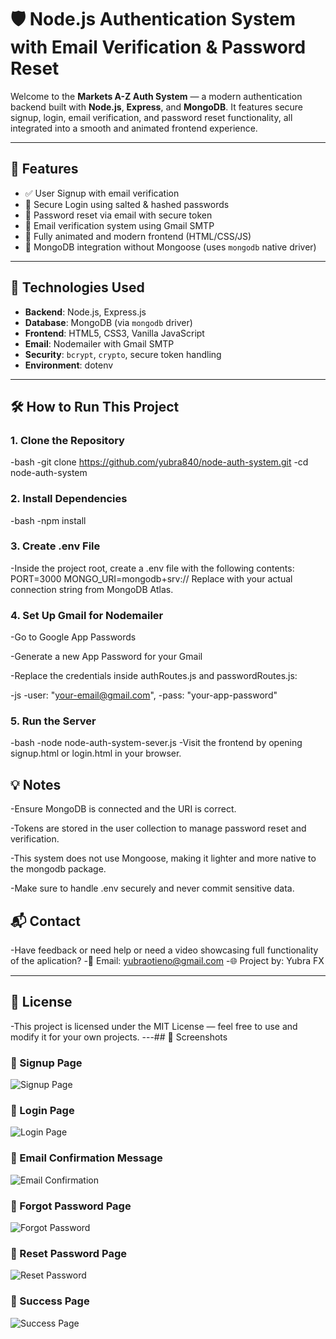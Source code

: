 # 🛡️ Node.js Authentication System with Email Verification & Password Reset

Welcome to the **Markets A-Z Auth System** — a modern authentication backend built with **Node.js**, **Express**, and **MongoDB**. It features secure signup, login, email verification, and password reset functionality, all integrated into a smooth and animated frontend experience.

---

## 🚀 Features

- ✅ User Signup with email verification  
- 🔐 Secure Login using salted & hashed passwords  
- 🔁 Password reset via email with secure token  
- 📧 Email verification system using Gmail SMTP  
- 🎨 Fully animated and modern frontend (HTML/CSS/JS)  
- 🧠 MongoDB integration without Mongoose (uses `mongodb` native driver)

---

## 🧰 Technologies Used

- **Backend**: Node.js, Express.js  
- **Database**: MongoDB (via `mongodb` driver)  
- **Frontend**: HTML5, CSS3, Vanilla JavaScript  
- **Email**: Nodemailer with Gmail SMTP  
- **Security**: `bcrypt`, `crypto`, secure token handling  
- **Environment**: dotenv

---

## 🛠️ How to Run This Project

### 1. Clone the Repository

-bash
-git clone https://github.com/yubra840/node-auth-system.git
-cd node-auth-system
### 2. Install Dependencies
-bash
-npm install
### 3. Create .env File
-Inside the project root, create a .env file with the following contents:
PORT=3000
MONGO_URI=mongodb+srv://<your-mongodb-uri>
Replace <your-mongodb-uri> with your actual connection string from MongoDB Atlas.

### 4. Set Up Gmail for Nodemailer
-Go to Google App Passwords

-Generate a new App Password for your Gmail

-Replace the credentials inside authRoutes.js and passwordRoutes.js:

-js
-user: "your-email@gmail.com",
-pass: "your-app-password"
### 5. Run the Server
-bash
-node node-auth-system-sever.js
-Visit the frontend by opening signup.html or login.html in your browser.

## 💡 Notes
-Ensure MongoDB is connected and the URI is correct.

-Tokens are stored in the user collection to manage password reset and verification.

-This system does not use Mongoose, making it lighter and more native to the mongodb package.

-Make sure to handle .env securely and never commit sensitive data.
## 📬 Contact
-Have feedback or need help or need a video showcasing full functionality of the aplication?
-📧 Email: yubraotieno@gmail.com
-🌐 Project by: Yubra FX

---
## 📝 License
-This project is licensed under the MIT License — feel free to use and modify it for your own projects.
---## 📸 Screenshots

### 📝 Signup Page
![Signup Page](screenshots/signup.png)

### 🔐 Login Page
![Login Page](screenshots/login.png)

### 📩 Email Confirmation Message
![Email Confirmation](screenshots/confirm-email.png)

### 🤯 Forgot Password Page
![Forgot Password](screenshots/forgot-password.png)

### 🔄 Reset Password Page
![Reset Password](screenshots/reset-password.png)

### 🎉 Success Page
![Success Page](screenshots/success.png)

